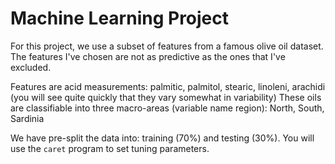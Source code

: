 # Machine Learning Project

For this project, we use a subset of features from a famous olive oil dataset. The features I've chosen are not as predictive as the ones that I've excluded.

Features are acid measurements: palmitic, palmitol, stearic, linoleni, arachidi (you will see quite quickly that they vary somewhat in variability) These oils are classifiable into three macro-areas (variable name region): North, South, Sardinia

We have pre-split the data into: training (70%) and testing (30%). You will use the `caret` program to set tuning parameters.
